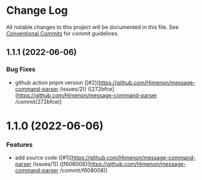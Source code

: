 # Change Log

All notable changes to this project will be documented in this file.
See [Conventional Commits](https://conventionalcommits.org) for commit guidelines.

<a name="1.1.1"></a>
## 1.1.1 (2022-06-06)


### Bug Fixes

* github action pnpm version ([#2](https://github.com/Himenon/message-command-parser /issues/2)) ([272bfce](https://github.com/Himenon/message-command-parser /commit/272bfce))





<a name="1.1.0"></a>

# 1.1.0 (2022-06-06)

### Features

- add source code ([#1](https://github.com/Himenon/message-command-parser /issues/1)) ([f608008](https://github.com/Himenon/message-command-parser /commit/f608008))
